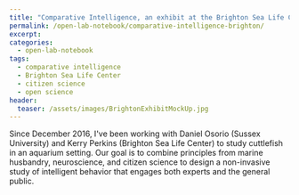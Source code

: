 ```yaml
---
title: "Comparative Intelligence, an exhibit at the Brighton Sea Life Center"
permalink: /open-lab-notebook/comparative-intelligence-brighton/
excerpt: 
categories:
  - open-lab-notebook
tags:
  - comparative intelligence
  - Brighton Sea Life Center
  - citizen science
  - open science
header:
  teaser: /assets/images/BrightonExhibitMockUp.jpg
---
```


Since December 2016, I've been working with Daniel Osorio (Sussex University) and Kerry Perkins (Brighton Sea Life Center) to study cuttlefish in an aquarium setting. Our goal is to combine principles from marine husbandry, neuroscience, and citizen science to design a non-invasive study of intelligent behavior that engages both experts and the general public. 
